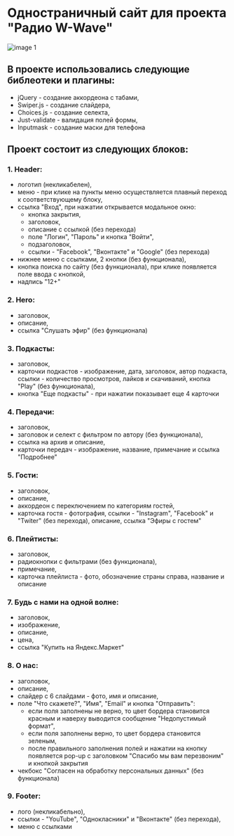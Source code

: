 # Одностраничный сайт для проекта "Радио W-Wave"

![image 1](https://github.com/Pasha845/W-Wave-Radio/assets/106194295/20e65fad-0e67-4f83-8d45-04280854adc1)

## В проекте использовались следующие библеотеки и плагины:

- jQuery - создание аккордеона с табами,
- Swiper.js - создание слайдера,
- Choices.js - создание селекта,
- Just-validate - валидация полей формы,
- Inputmask - создание маски для телефона

## Проект состоит из следующих блоков:

### 1. Header:
- логотип (некликабелен),
- меню - при клике на пункты меню осуществляется плавный переход к соответствующему блоку,
- ссылка "Вход", при нажатии открывается модальное окно:
  - кнопка закрытия,
  - заголовок,
  - описание с ссылкой (без перехода)
  - поле "Логин", "Пароль" и кнопка "Войти",
  - подзаголовок,
  - ссылки - "Facebook", "Вконтакте" и "Google" (без перехода)
- нижнее меню с ссылками, 2 кнопки (без функционала),
- кнопка поиска по сайту (без функционала), при клике появляется поле ввода с кнопкой,
- надпись "12+"

### 2. Hero:
- заголовок,
- описание,
- ссылка "Слушать эфир" (без функционала)

### 3. Подкасты:
- заголовок,
- карточки подкастов - изображение, дата, заголовок, автор подкаста, ссылки - количество просмотров, лайков и скачиваний, кнопка "Play" (без функционала),
- кнопка "Еще подкасты" - при нажатии показывает еще 4 карточки

### 4. Передачи:
- заголовок,
- заголовок и селект с фильтром по автору (без функционала),
- ссылка на архив и описание,
- карточки передач - изображение, название, примечание и ссылка "Подробнее"

### 5. Гости:
- заголовок,
- описание,
- аккордеон с переключением по категориям гостей,
- карточка гостя - фотография, ссылки - "Instagram", "Facebook" и "Twiter" (без перехода), описание, ссылка "Эфиры с гостем"

### 6. Плейтисты:
- заголовок,
- радиокнопки с фильтрами (без функционала),
- примечание,
- карточка плейлиста - фото, обозначение страны справа, название и описание

### 7. Будь с нами на одной волне:
- заголовок,
- изображение,
- описание,
- цена,
- ссылка "Купить на Яндекс.Маркет"

### 8. О нас:
- заголовок,
- описание,
- слайдер с 6 слайдами - фото, имя и описание,
- поле "Что скажете?", "Имя", "Email" и кнопка "Отправить":
  - если поля заполнены не верно, то цвет бордера становится красным и наверху выводится сообщение "Недопустимый формат",
  - если поля заполнены верно, то цвет бордера становится зеленым,
  - после правильного заполнения полей и нажатии на кнопку появляется pop-up с заголовком "Спасибо мы вам перезвоним" и кнопкой закрытия
- чекбокс "Согласен на обработку персональных данных" (без функционала)

### 9. Footer:
- лого (некликабельно),
- ссылки - "YouTube", "Однокласники" и "Вконтакте" (без перехода),
- меню с ссылками
